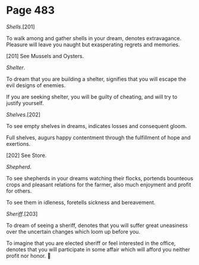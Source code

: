 # Page 483
_Shells_.[201]


To walk among and gather shells in your dream, denotes extravagance.
Pleasure will leave you naught but exasperating regrets and memories.



[201] See Mussels and Oysters.


_Shelter_.


To dream that you are building a shelter, signifies that you
will escape the evil designs of enemies.


If you are seeking shelter, you will be guilty of cheating,
and will try to justify yourself.


_Shelves_.[202]


To see empty shelves in dreams, indicates losses and consequent gloom.


Full shelves, augurs happy contentment through the fulfillment
of hope and exertions.



[202] See Store.


_Shepherd_.


To see shepherds in your dreams watching their flocks,
portends bounteous crops and pleasant relations for the farmer,
also much enjoyment and profit for others.


To see them in idleness, foretells sickness and bereavement.


_Sheriff_.[203]


To dream of seeing a sheriff, denotes that you will suffer great uneasiness
over the uncertain changes which loom up before you.


To imagine that you are elected sheriff or feel interested in the office,
denotes that you will participate in some affair which will afford you
neither profit nor honor.
